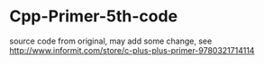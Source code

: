 # Cpp-Primer-5th-code
source code from original, may add some change, see http://www.informit.com/store/c-plus-plus-primer-9780321714114 
